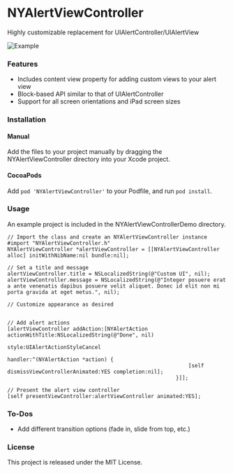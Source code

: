 # NYAlertViewController

Highly customizable replacement for UIAlertController/UIAlertView

![Example](https://github.com/nealyoung/NYAlertViewController/raw/master/header.png)

### Features
* Includes content view property for adding custom views to your alert view
* Block-based API similar to that of UIAlertController
* Support for all screen orientations and iPad screen sizes

### Installation
#### Manual
Add the files to your project manually by dragging the NYAlertViewController directory into your Xcode project.

#### CocoaPods
Add `pod 'NYAlertViewController'` to your Podfile, and run `pod install`.

### Usage
An example project is included in the NYAlertViewControllerDemo directory.

```objc
// Import the class and create an NYAlertViewController instance
#import "NYAlertViewController.h"
NYAlertViewController *alertViewController = [[NYAlertViewController alloc] initWithNibName:nil bundle:nil];

// Set a title and message
alertViewController.title = NSLocalizedString(@"Custom UI", nil);
alertViewController.message = NSLocalizedString(@"Integer posuere erat a ante venenatis dapibus posuere velit aliquet. Donec id elit non mi porta gravida at eget metus.", nil);

// Customize appearance as desired


// Add alert actions
[alertViewController addAction:[NYAlertAction actionWithTitle:NSLocalizedString(@"Done", nil)
                                                        style:UIAlertActionStyleCancel
                                                      handler:^(NYAlertAction *action) {
                                                          [self dismissViewControllerAnimated:YES completion:nil];
                                                      }]];

// Present the alert view controller
[self presentViewController:alertViewController animated:YES];
```

### To-Dos
* Add different transition options (fade in, slide from top, etc.)

### License
This project is released under the MIT License.
